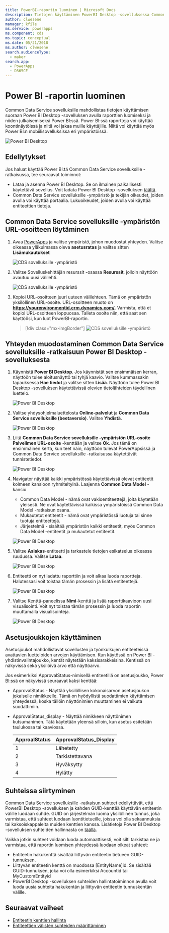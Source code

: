 ```yaml
---
title: PowerBI-raportin luominen | Microsoft Docs
description: Tietojen käyttäminen PowerBI Desktop -sovelluksessa Common Data Service sovelluksiin -yhdysohjelman avulla.
author: clwesene
manager: kfile
ms.service: powerapps
ms.component: cds
ms.topic: conceptual
ms.date: 05/21/2018
ms.author: clwesene
search.audienceType:
  - maker
search.app:
  - PowerApps
  - D365CE
---
```

# <a name="create-a-power-bi-report"></a>Power BI -raportin luominen
Common Data Service sovelluksille mahdollistaa tietojen käyttämisen suoraan Power BI Desktop -sovelluksen avulla raporttien luomiseksi ja niiden julkaisemiseksi Power BI:ssä. Power BI:ssä raportteja voi käyttää koontinäytöissä ja niitä voi jakaa muille käyttäjille. Niitä voi käyttää myös Power BI:n mobiilisovelluksissa eri ympäristöissä.

![Power BI Desktop](./media/data-platform-cds-powerbi-connector/PBIDesktop.png "Power BI Desktop")

## <a name="prerequisites"></a>Edellytykset

Jos haluat käyttää Power BI:tä Common Data Service sovelluksille -ratkaisussa, tee seuraavat toiminnot:

* Lataa ja asenna Power BI Desktop. Se on ilmainen paikallisesti käytettävä sovellus. Voit ladata Power BI Desktop -sovelluksen [täältä](https://powerbi.microsoft.com/desktop/).
* Common Data Service sovelluksille -ympäristö ja tekijän oikeudet, joiden avulla voi käyttää portaalia. Lukuoikeudet, joiden avulla voi käyttää entiteettien tietoja.

## <a name="finding-your-common-data-service-for-apps-environment-url"></a>Common Data Service sovelluksille -ympäristön URL-osoitteen löytäminen

1. Avaa [PowerApps](https://web.powerapps.com/?utm_source=padocs&utm_medium=linkinadoc&utm_campaign=referralsfromdoc) ja valitse ympäristö, johon muodostat yhteyden. Valitse oikeassa yläkulmassa oleva **asetusratas** ja valitse sitten **Lisämukautukset**

    ![CDS sovelluksille -ympäristö](./media/data-platform-cds-powerbi-connector/CDSEnv1.png "CDS sovelluksille -ympäristö")

2. Valitse Sovelluskehittäjän resurssit -osassa **Resurssit**, jolloin näyttöön avautuu uusi välilehti.

    ![CDS sovelluksille -ympäristö](./media/data-platform-cds-powerbi-connector/CDSEnv2.png "CDS sovelluksille -ympäristö")

3. Kopioi URL-osoitteen juuri uuteen välilehteen. Tämä on ympäristön yksilöllinen URL-osoite. URL-osoitteen muoto on **https://yourenvironmentid.crm.dynamics.com/**. Varmista, että et kopioi URL-osoitteen loppuosaa. Talleta osoite niin, että saat sen käyttöösi, kun luot PowerBI-raportin.

    > [!div class="mx-imgBorder"] 
    > ![CDS sovelluksille -ympäristö](./media/data-platform-cds-powerbi-connector/CDSEnv3.png "CDS sovelluksille -ympäristö")

## <a name="connecting-to-common-data-service-for-apps-from-power-bi-desktop"></a>Yhteyden muodostaminen Common Data Service sovelluksille -ratkaisuun Power BI Desktop -sovelluksesta

1. Käynnistä **Power BI Desktop**. Jos käynnistät sen ensimmäisen kerran, näyttöön tulee aloitusnäyttö tai tyhjä kaavio. Valitse kummassakin tapauksessa **Hae tiedot** ja valitse sitten **Lisää**. Näyttöön tulee Power BI Desktop -sovelluksen käytettävissä olevien tietolähteiden täydellinen luettelo.

    ![Power BI Desktop](./media/data-platform-cds-powerbi-connector/CreateReport1.png "Power BI Desktop")

2. Valitse yhdysohjelmaluettelosta **Online-palvelut** ja **Common Data Service sovelluksille (beetaversio)**. Valitse **Yhdistä**.

    ![Power BI Desktop](./media/data-platform-cds-powerbi-connector/CreateReport2.png "Power BI Desktop")

3. Liitä **Common Data Service sovelluksille -ympäristön URL-osoite** **Palvelimen URL-osoite** -kenttään ja valitse **Ok**. Jos tämä on ensimmäinen kerta, kun teet näin, näyttöön tulevat PowerAppsissä ja Common Data Service sovelluksille -ratkaisussa käytettävät tunnistetiedot.

    ![Power BI Desktop](./media/data-platform-cds-powerbi-connector/CreateReport3.png "Power BI Desktop")

4. Navigator näyttää kaikki ympäristössä käytettävissä olevat entiteetit kolmeen kansioon ryhmiteltyinä. Laajenna **Common Data Model** -kansio.

    * Common Data Model - nämä ovat vakioentiteettejä, joita käytetään yleisesti. Ne ovat käytettävissä kaikissa ympäristöissä Common Data Model -ratkaisun osana.
    * Mukautetut entiteetit - nämä ovat ympäristössä luotuja tai sinne tuotuja entiteettejä.
    * Järjestelmä - sisältää ympäristön kaikki entiteetit, myös Common Data Model -entiteetit ja mukautetut entiteetit.

    ![Power BI Desktop](./media/data-platform-cds-powerbi-connector/CreateReport4.png "Power BI Desktop")

5. Valitse **Asiakas**-entiteetti ja tarkastele tietojen esikatselua oikeassa ruudussa. Valitse **Lataa**.

    ![Power BI Desktop](./media/data-platform-cds-powerbi-connector/CreateReport5.png "Power BI Desktop")

6. Entiteetti on nyt ladattu raporttiin ja voit alkaa luoda raportteja. Halutessasi voit toistaa tämän prosessin ja lisätä entiteettejä.

    ![Power BI Desktop](./media/data-platform-cds-powerbi-connector/CreateReport6.png "Power BI Desktop")

7. Valitse Kenttä-paneelissa **Nimi**-kenttä ja lisää raporttikaavioon uusi visualisointi. Voit nyt toistaa tämän prosessin ja luoda raportin muuttamalla visualisointeja.

    ![Power BI Desktop](./media/data-platform-cds-powerbi-connector/CreateReport7.png "Power BI Desktop")


## <a name="using-option-sets"></a>Asetusjoukkojen käyttäminen

Asetusjoukot mahdollistavat sovellusten ja työnkulkujen entiteeteissä avattavien luetteloiden arvojen käyttämisen. Kun käytössä on Power BI -yhdistinvalintajoukko, kentät näytetään kaksisarakkeisina. Kentissä on näkyvissä sekä yksilöivä arvo että näyttöarvo.

Jos esimerkiksi ApprovalStatus-nimisellä entiteetillä on asetusjoukko, Power BI:ssä on näkyvissä seuraavat kaksi kenttää:

* ApprovalStatus - Näyttää yksilöllisen kokonaisarvon asetusjoukon jokaiselle nimikkeelle. Tämä on hyödyllistä suodattimien käyttämisen yhteydessä, koska tällöin näyttönimien muuttaminen ei vaikuta suodattimiin.
* ApprovalStatus_display - Näyttää nimikkeen näyttönimen kutsumanimen. Tätä käytetään yleensä silloin, kun asetus esitetään taulukossa tai kaaviossa.

    |ApproalStatus|ApprovalStatus_Display|
    |---------|---------|
    1|Lähetetty
    2|Tarkistettavana
    3|Hyväksytty
    4|Hylätty

## <a name="navigating-relationships"></a>Suhteissa siirtyminen

Common Data Service sovelluksille -ratkaisun suhteet edellyttävät, että PowerBI Desktop -sovelluksen ja kahden GUID-kenttää käyttävän entiteetin välille luodaan suhde. GUID on järjestelmän luoma yksilöllinen tunnus, joka varmistaa, että suhteet luodaan luontitietueille, joissa voi olla sekaannuksia tai kaksoiskappaleita muiden kenttien kanssa. Lisätietoja Power BI Desktop -sovelluksen suhteiden hallinnasta on [täällä](https://docs.microsoft.com/power-bi/desktop-create-and-manage-relationships).

Vaikka jotkin suhteet voidaan luoda automaattisesti, voit silti tarkistaa ne ja varmistaa, että raportin luomisen yhteydessä luodaan oikeat suhteet:

* Entiteetin hakukenttä sisältää liittyvän entiteetin tietueen GUID-tunnuksen.
* Liittyvän entiteetin kenttä on muodossa [EntityName]id. Se sisältää GUID-tunnuksen, joka voi olla esimerkiksi Accountid tai MyCustomEntityid
* PowerBI Desktop -sovelluksen suhteiden hallintatoiminnon avulla voit luoda uusia suhteita hakukentän ja liittyvän entiteetin tunnuskentän välille.


## <a name="next-steps"></a>Seuraavat vaiheet
* [Entiteetin kenttien hallinta](data-platform-manage-fields.md)
* [Entiteettien välisten suhteiden määrittäminen](data-platform-entity-lookup.md)


